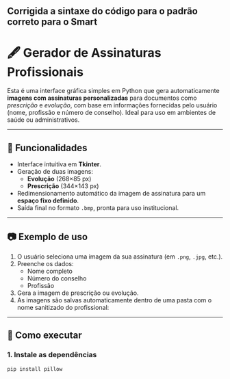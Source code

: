 ## Corrigida a sintaxe do código para o padrão correto para o Smart

# 🖋️ Gerador de Assinaturas Profissionais

Esta é uma interface gráfica simples em Python que gera automaticamente **imagens com assinaturas personalizadas** para documentos como *prescrição* e *evolução*, com base em informações fornecidas pelo usuário (nome, profissão e número de conselho). Ideal para uso em ambientes de saúde ou administrativos.

---

## 🧩 Funcionalidades

- Interface intuitiva em **Tkinter**.
- Geração de duas imagens:
  - **Evolução** (268×85 px)
  - **Prescrição** (344×143 px)
- Redimensionamento automático da imagem de assinatura para um **espaço fixo definido**.
- Saída final no formato `.bmp`, pronta para uso institucional.

---

## 📷 Exemplo de uso

1. O usuário seleciona uma imagem da sua assinatura (em `.png`, `.jpg`, etc.).
2. Preenche os dados:
   - Nome completo
   - Número do conselho
   - Profissão
3. Gera a imagem de prescrição ou evolução.
4. As imagens são salvas automaticamente dentro de uma pasta com o nome sanitizado do profissional:


---

## 🚀 Como executar

### 1. Instale as dependências

```bash
pip install pillow

